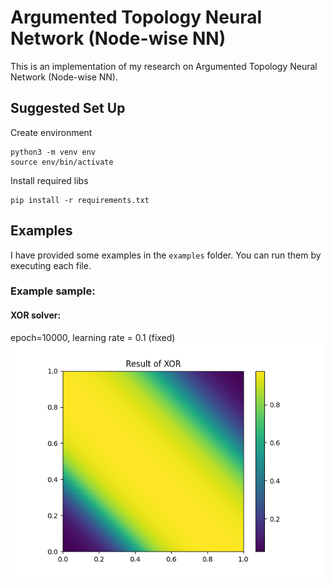 # Argumented Topology Neural Network (Node-wise NN)
This is an implementation of my research on Argumented Topology Neural Network (Node-wise NN).


## Suggested Set Up

Create environment
```
python3 -m venv env
source env/bin/activate
```

Install required libs
```
pip install -r requirements.txt
```

## Examples
I have provided some examples in the `examples` folder. You can run them by executing each file.


### Example sample: 
#### XOR solver:
epoch=10000, learning rate = 0.1 (fixed)
<img src="examples/results/XOR_result_10000_epoch_lr0.1.png" width="500"/>

